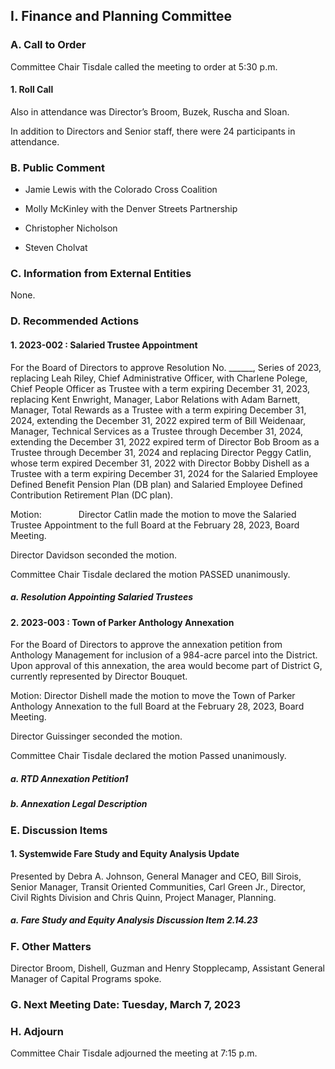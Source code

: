 ## I. Finance and Planning Committee

### A. Call to Order

Committee Chair Tisdale called the meeting to order at 5:30 p.m.

#### 1. Roll Call

Also in attendance was Director’s Broom, Buzek, Ruscha and Sloan.

In addition to Directors and Senior staff, there were 24 participants in attendance.

### B. Public Comment

- Jamie Lewis with the Colorado Cross Coalition

- Molly McKinley with the Denver Streets Partnership

- Christopher Nicholson

- Steven Cholvat

### C. Information from External Entities

None.

### D. Recommended Actions

#### 1. 2023-002 : Salaried Trustee Appointment

For the Board of Directors to approve Resolution No. ______, Series of 2023, replacing Leah Riley, Chief Administrative Officer, with Charlene Polege, Chief People Officer as Trustee with a term expiring December 31, 2023, replacing Kent Enwright, Manager, Labor Relations with Adam Barnett, Manager, Total Rewards as a Trustee with a term expiring December 31, 2024, extending the December 31, 2022 expired term of Bill Weidenaar, Manager, Technical Services as a Trustee through December 31, 2024, extending the December 31, 2022 expired term of Director Bob Broom as a Trustee through December 31, 2024 and replacing Director Peggy Catlin, whose term expired December 31, 2022 with Director Bobby Dishell as a Trustee with a term expiring December 31, 2024 for the Salaried Employee Defined Benefit Pension Plan (DB plan) and Salaried Employee Defined Contribution Retirement Plan (DC plan).

Motion:               Director Catlin made the motion to move the Salaried Trustee Appointment to the full Board at the February 28, 2023, Board Meeting.

Director Davidson seconded the motion.

Committee Chair Tisdale declared the motion PASSED unanimously.

##### a. Resolution Appointing Salaried Trustees

#### 2. 2023-003 : Town of Parker Anthology Annexation

For the Board of Directors to approve the annexation petition from Anthology Management for inclusion of a 984-acre parcel into the District. Upon approval of this annexation, the area would become part of District G, currently represented by Director Bouquet.

Motion: Director Dishell made the motion to move the Town of Parker Anthology Annexation to the full Board at the February 28, 2023, Board Meeting.

Director Guissinger seconded the motion.

Committee Chair Tisdale declared the motion Passed unanimously.

##### a. RTD Annexation Petition1

##### b. Annexation Legal Description

### E. Discussion Items

#### 1. Systemwide Fare Study and Equity Analysis Update

Presented by Debra A. Johnson, General Manager and CEO, Bill Sirois, Senior Manager, Transit Oriented Communities, Carl Green Jr., Director, Civil Rights Division and Chris Quinn, Project Manager, Planning.

##### a. Fare Study and Equity Analysis Discussion Item 2.14.23

### F. Other Matters

Director Broom, Dishell, Guzman and Henry Stopplecamp, Assistant General Manager of Capital Programs spoke.

### G. Next Meeting Date: Tuesday, March 7, 2023

### H. Adjourn

Committee Chair Tisdale adjourned the meeting at 7:15 p.m.